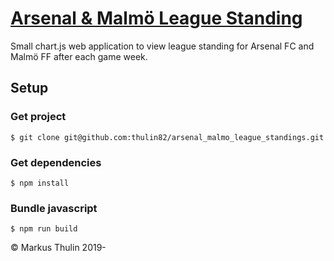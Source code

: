 # [Arsenal & Malmö League Standing](https://github.com/thulin82/arsenal_malmo_league_standings)

Small chart.js web application to view league standing for Arsenal FC and Malmö FF after each game week.



Setup
---------------------
### Get project
```
$ git clone git@github.com:thulin82/arsenal_malmo_league_standings.git
```
### Get dependencies
```
$ npm install
```
### Bundle javascript
```
$ npm run build
```

© Markus Thulin 2019-